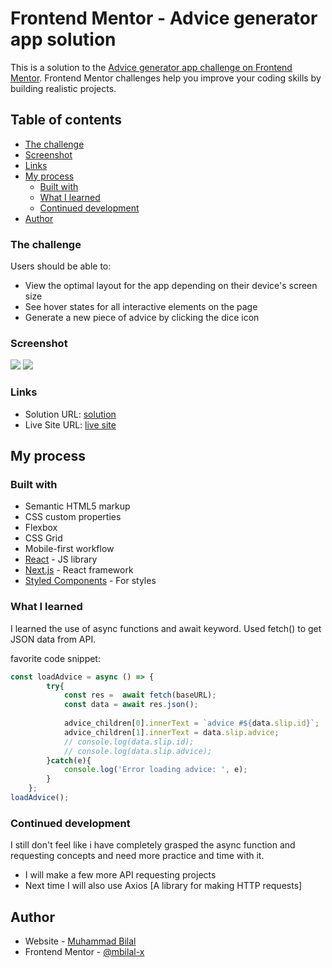 # Frontend Mentor - Advice generator app solution

This is a solution to the [Advice generator app challenge on Frontend Mentor](https://www.frontendmentor.io/challenges/advice-generator-app-QdUG-13db). Frontend Mentor challenges help you improve your coding skills by building realistic projects.

## Table of contents

  - [The challenge](#the-challenge)
  - [Screenshot](#screenshot)
  - [Links](#links)
- [My process](#my-process)
  - [Built with](#built-with)
  - [What I learned](#what-i-learned)
  - [Continued development](#continued-development)
- [Author](#author)


### The challenge

Users should be able to:

- View the optimal layout for the app depending on their device's screen size
- See hover states for all interactive elements on the page
- Generate a new piece of advice by clicking the dice icon

### Screenshot

![](./)
![](./)


### Links

- Solution URL: [solution](https://github.com/mbilal-x/frontendmentor_P5_advice-generator-app-main)
- Live Site URL: [live site](https://mbilal-x.github.io/frontendmentor_P5_advice-generator-app-main/)

## My process

### Built with

- Semantic HTML5 markup
- CSS custom properties
- Flexbox
- CSS Grid
- Mobile-first workflow
- [React](https://reactjs.org/) - JS library
- [Next.js](https://nextjs.org/) - React framework
- [Styled Components](https://styled-components.com/) - For styles


### What I learned
I learned the use of async functions and await keyword.
Used fetch() to get JSON data from API.


favorite code snippet:
```js
const loadAdvice = async () => {   
        try{
            const res =  await fetch(baseURL);
            const data = await res.json();
            
            advice_children[0].innerText = `advice #${data.slip.id}`;
            advice_children[1].innerText = data.slip.advice;
            // console.log(data.slip.id);
            // console.log(data.slip.advice);
        }catch(e){
            console.log('Error loading advice: ', e);
        }
    };
loadAdvice();
```

### Continued development
I still don't feel like i have completely grasped the async function and requesting concepts and need more practice and time with it.

- I will make a few more API requesting projects
- Next time I will also use Axios [A library for making HTTP requests]

## Author

- Website - [Muhammad Bilal](mohammadbilal.me)
- Frontend Mentor - [@mbilal-x](https://www.frontendmentor.io/profile/mbilal-x)